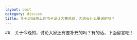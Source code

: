 ```yaml
---
layout: post
category: discuss
title: 关于24日晚上的电子设计大赛总结，大家有什么要说的吗？
---
```


##　关于今晚的，讨论大家还有要补充的吗？有的话，下面留言吧！

